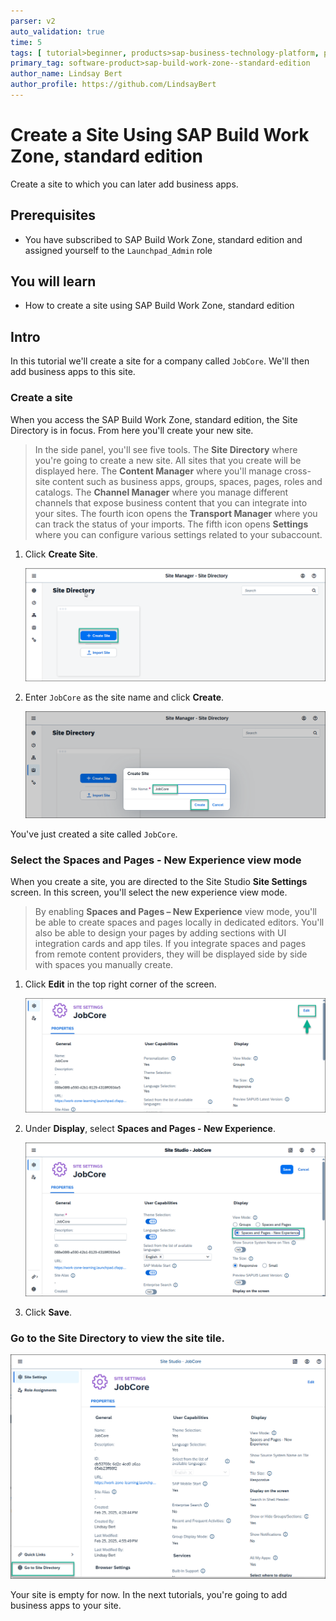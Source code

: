 ```yaml
---
parser: v2
auto_validation: true
time: 5
tags: [ tutorial>beginner, products>sap-business-technology-platform, products>sap-fiori, products>sap-build-work-zone--standard-edition]
primary_tag: software-product>sap-build-work-zone--standard-edition
author_name: Lindsay Bert
author_profile: https://github.com/LindsayBert
---
```


# Create a Site Using SAP Build Work Zone, standard edition
<!-- description --> Create a site to which you can later add business apps.

## Prerequisites
 - You have subscribed to SAP Build Work Zone, standard edition and assigned yourself to the `Launchpad_Admin` role 
 

## You will learn
  - How to create a site using SAP Build Work Zone, standard edition

## Intro
In this tutorial we'll create a site for a company called `JobCore`. We'll then add business apps to this site.

### Create a site


When you access the SAP Build Work Zone, standard edition, the Site Directory is in focus. From here you'll create your new site.

> In the side panel, you'll see five tools. The **Site Directory** where you're going to create a new site. All sites that you create will be displayed here. The **Content Manager** where you'll manage cross-site content such as business apps, groups, spaces, pages, roles and catalogs. The **Channel Manager** where you manage different channels that expose business content that you can integrate into your sites. The fourth icon opens the **Transport Manager** where you can track the status of your imports. The fifth icon opens **Settings** where you can configure various settings related to your subaccount.


1. Click **Create Site**.

    ![Create site](1_create_new_site.png)

2. Enter `JobCore` as the site name and click **Create**.

    ![Name site](2_name_site.png)

You've just created a site called `JobCore`.



### Select the Spaces and Pages - New Experience view mode


When you create a site, you are directed to the Site Studio **Site Settings** screen. In this screen, you'll select the new experience view mode. 

> By enabling **Spaces and Pages – New Experience** view mode, you'll be able to create spaces and pages locally in dedicated editors. You'll also be able to design your pages by adding sections with UI integration cards and app tiles. If you integrate spaces and pages from remote content providers, they will be displayed side by side with spaces you manually create.   

  1. Click **Edit** in the top right corner of the screen.

      ![Edit site settings](4_edit_site_settings.png)

  2. Under **Display**, select **Spaces and Pages - New Experience**.

      ![Select new experience](5_select_new_experience.png)

  3. Click **Save**.


### Go to the Site Directory to view the site tile.

  ![Navigate to site directory](3-to-site-directory.png)


  Your site is empty for now. In the next tutorials, you're going to add business apps to your site.
